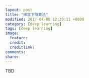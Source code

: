 ```yaml
---
layout: post
title: "梯度下降算法"
modified: 2017-04-08 12:39:11 +0800
category: [deep learning]
tags: [deep learning]
image:
  feature: 
  credit: 
  creditlink: 
comments: 
share: 
---
```


TBD